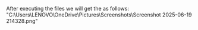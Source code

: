 After executing the files we will get the as follows:
"C:\Users\LENOVO\OneDrive\Pictures\Screenshots\Screenshot 2025-06-19 214328.png"
